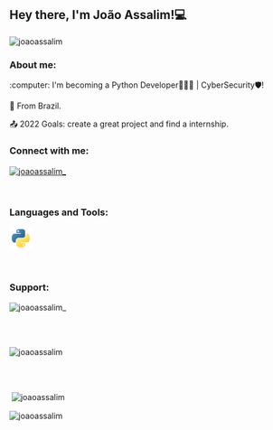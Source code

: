 ## Hey there, I'm João Assalim!💻

<p align="left"> <img src="https://komarev.com/ghpvc/?username=joaoassalim&label=Profile%20views&color=00ff2a&style=flat" alt="joaoassalim" /> </p>

 <div>
<h3 align="left">About me:</h3>
 :computer: I'm becoming a Python Developer👨🏻‍💻 | CyberSecurity🛡️!

:house_with_garden: From Brazil.

:outbox_tray: 2022 Goals: create a great project and find a internship.



<h3 align="left">Connect with me:</h3>
<p align="left">
<a href="https://instagram.com/joaoassalim_" target="blank"><img align="center" src="https://raw.githubusercontent.com/rahuldkjain/github-profile-readme-generator/master/src/images/icons/Social/instagram.svg" alt="joaoassalim_" height="30" width="40" /></a>
</p>
<br>
<h3 align="left">Languages and Tools:</h3>
<p align="left"> <a href="https://www.python.org" target="_blank" rel="noreferrer"> <img src="https://raw.githubusercontent.com/devicons/devicon/master/icons/python/python-original.svg" alt="python" width="40" height="40"/> </a> </p>
<br>
 
<h3 align="left">Support:</h3>
<p><a href="https://ko-fi.com/joaoassalim_"> <img align="left" src="https://cdn.ko-fi.com/cdn/kofi3.png?v=3" height="50" width="210" alt="joaoassalim_" /></a></p><br><br>
 
<br><p><img align="left" src="https://github-readme-stats.vercel.app/api/top-langs?username=joaoassalim&show_icons=true&theme=dark&hide_border=true&locale=en&layout=compact" alt="joaoassalim" /></p><br><br>

<br><p>&nbsp;<img align="center" src="https://github-readme-stats.vercel.app/api?username=joaoassalim&show_icons=true&&theme=dark&locale=en" alt="joaoassalim" /></p>

<p><img align="center" src="https://github-readme-streak-stats.herokuapp.com/?user=joaoassalim&theme=dark" alt="joaoassalim" /></p>

